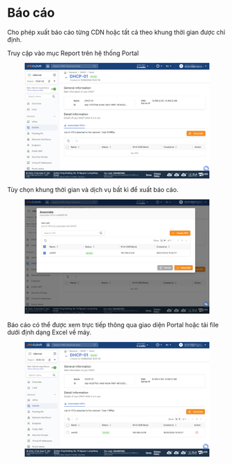 # Báo cáo

Cho phép xuất báo cáo từng CDN hoặc tất cả theo khung thời gian được chỉ định.

Truy cập vào mục Report trên hệ thống Portal

<figure><img src="../.gitbook/assets/image (282).png" alt=""><figcaption></figcaption></figure>

Tùy chọn khung thời gian và dịch vụ bất kì để xuất báo cáo.  &#x20;

<figure><img src="../.gitbook/assets/image (283).png" alt=""><figcaption></figcaption></figure>

Báo cáo có thể được xem trực tiếp thông qua giao diện Portal hoặc tải file dưới định dạng Excel về máy.

<figure><img src="../.gitbook/assets/image (284).png" alt=""><figcaption></figcaption></figure>
